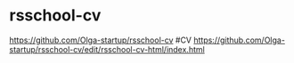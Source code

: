 # rsschool-cv
https://github.com/Olga-startup/rsschool-cv
#CV
https://github.com/Olga-startup/rsschool-cv/edit/rsschool-cv-html/index.html
